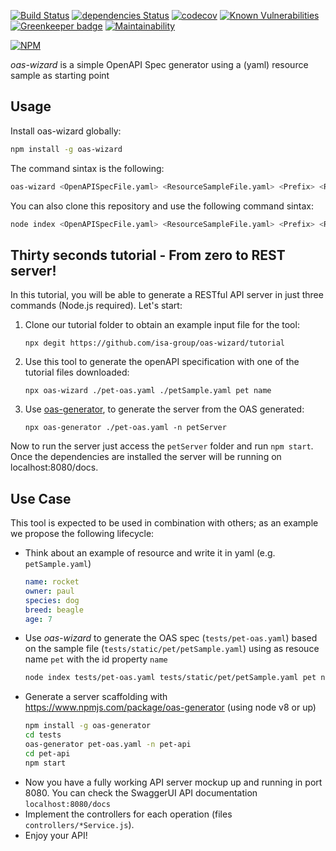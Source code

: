 [![Build Status](https://travis-ci.org/isa-group/oas-wizard.svg?branch=master)](https://travis-ci.org/isa-group/oas-wizard) 
[![dependencies Status](https://david-dm.org/isa-group/oas-wizard.svg)](https://david-dm.org/isa-group/oas-wizard)
[![codecov](https://codecov.io/gh/isa-group/oas-wizard/branch/master/graph/badge.svg)](https://codecov.io/gh/isa-group/oas-wizard)
[![Known Vulnerabilities](https://snyk.io/test/github/isa-group/oas-wizard/badge.svg)](https://snyk.io/test/github/isa-group/oas-wizard)
[![Greenkeeper badge](https://badges.greenkeeper.io/isa-group/oas-wizard.svg)](https://greenkeeper.io/)
[![Maintainability](https://api.codeclimate.com/v1/badges/826c4f28b9bc9e33e9fe/maintainability)](https://codeclimate.com/github/isa-group/oas-wizard/maintainability) 

[![NPM](https://nodei.co/npm/oas-wizard.png?downloads=true&downloadRank=true&stars=true)](https://nodei.co/npm/oas-wizard/)

*oas-wizard* is a simple OpenAPI Spec generator using a (yaml) resource sample as starting point

## Usage
Install oas-wizard globally:
```bash
npm install -g oas-wizard
```

The command sintax is the following:
```bash
oas-wizard <OpenAPISpecFile.yaml> <ResourceSampleFile.yaml> <Prefix> <ResourceName> <IdPropertyName>
```

You can also clone this repository and use the following command sintax: 
```bash
node index <OpenAPISpecFile.yaml> <ResourceSampleFile.yaml> <Prefix> <ResourceName> <IdPropertyName>
```

## Thirty seconds tutorial - From zero to REST server!
In this tutorial, you will be able to generate a RESTful API server in just three commands (Node.js required). Let's start:

1. Clone our tutorial folder to obtain an example input file for the tool:

   `npx degit https://github.com/isa-group/oas-wizard/tutorial`

2. Use this tool to generate the openAPI specification with one of the tutorial files downloaded:

   `npx oas-wizard ./pet-oas.yaml ./petSample.yaml pet name`

3. Use [oas-generator](https://github.com/isa-group/oas-generator), to generate the server from the OAS generated:

   `npx oas-generator ./pet-oas.yaml -n petServer`

Now to run the server just access the `petServer` folder and run `npm start`. Once the dependencies are installed the server will be running on localhost:8080/docs.  

## Use Case
This tool is expected to be used in combination with others; as an example we propose the following lifecycle:
 - Think about an example of resource and write it in yaml (e.g. `petSample.yaml`)
    ```yml
    name: rocket
    owner: paul
    species: dog
    breed: beagle
    age: 7
    ```
 - Use *oas-wizard* to generate the OAS spec (`tests/pet-oas.yaml`) based on the sample file (`tests/static/pet/petSample.yaml`) using as resouce name `pet` with the id property `name`
    ```bash
    node index tests/pet-oas.yaml tests/static/pet/petSample.yaml pet name
    ```
 - Generate a server scaffolding with  https://www.npmjs.com/package/oas-generator (using node v8 or up) 
    ```bash
    npm install -g oas-generator
    cd tests
    oas-generator pet-oas.yaml -n pet-api
    cd pet-api
    npm start
    ```
- Now you have a fully working API server mockup up and running in port 8080. You can check the SwaggerUI API documentation `localhost:8080/docs`
- Implement the controllers for each operation (files  `controllers/*Service.js`).
- Enjoy your API!
 

